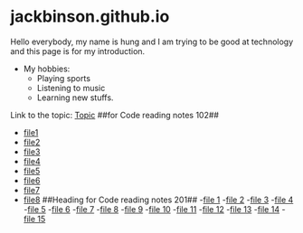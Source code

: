 # jackbinson.github.io
Hello everybody, my name is hung and I am trying to be good at technology and this page is for my introduction.
- My hobbies:
     - Playing sports
     - Listening to music
     - Learning new stuffs.

Link to the topic:
[Topic](https://jack.github.io/)
##for Code reading notes 102##
  - [file1](https://github.com/Jackbinson/Reading-note-102/blob/main/file1)
  - [file2](https://github.com/Jackbinson/Reading-note-102/blob/main/file2)
  - [file3](https://github.com/Jackbinson/Reading-note-102/blob/main/file3)
  - [file4](https://github.com/Jackbinson/Reading-note-102/blob/main/file4)
  - [file5](https://github.com/Jackbinson/Reading-note-102/blob/main/file5)
  - [file6](https://github.com/Jackbinson/Reading-note-102/blob/main/file6)
  - [file7](https://github.com/Jackbinson/Reading-note-102/blob/main/file7)
  - [file8](https://github.com/Jackbinson/Reading-note-102/blob/main/file8)
 ##Heading for Code reading notes 201##
 -[file 1](https://github.com/Jackbinson/Reading-note-201/blob/main/file1)
 -[file 2](https://github.com/Jackbinson/Reading-note-201/blob/main/file2)
 -[file 3](https://github.com/Jackbinson/Reading-note-201/blob/main/file3)
 -[file 4](https://github.com/Jackbinson/Reading-note-201/blob/main/file4)
 -[file 5](https://github.com/Jackbinson/Reading-note-201/blob/main/file5)
 -[file 6](https://github.com/Jackbinson/Reading-note-201/blob/main/file6)
 -[file 7](https://github.com/Jackbinson/Reading-note-201/blob/main/file7)
 -[file 8](https://github.com/Jackbinson/Reading-note-201/blob/main/file8)
 -[file 9](https://github.com/Jackbinson/Reading-note-201/blob/main/file9)
 -[file 10](https://github.com/Jackbinson/Reading-note-201/blob/main/file10)
 -[file 11](https://github.com/Jackbinson/Reading-note-201/blob/main/file11)
 -[file 12](https://github.com/Jackbinson/Reading-note-201/blob/main/file12)
 -[file 13](https://github.com/Jackbinson/Reading-note-201/blob/main/file13)
 -[file 14](https://github.com/Jackbinson/Reading-note-201/blob/main/file14)
 -[file 15](https://github.com/Jackbinson/Reading-note-201/blob/main/file15)
